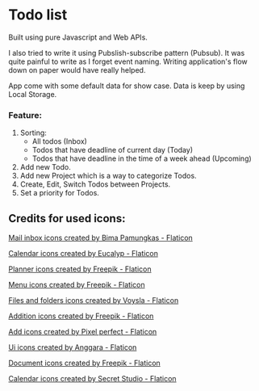 # Todo list

Built using pure Javascript and Web APIs.

I also tried to write it using Pubslish-subscribe pattern (Pubsub). It was quite painful to write as I forget event naming. Writing application's flow down on paper would have really helped.

App come with some default data for show case. Data is keep by using Local Storage.

### Feature:

1. Sorting:
    - All todos (Inbox)
    - Todos that have deadline of current day (Today)
    - Todos that have deadline in the time of a week ahead (Upcoming)
2. Add new Todo.
3. Add new Project which is a way to categorize Todos.
4. Create, Edit, Switch Todos between Projects.
5. Set a priority for Todos.


## Credits for used icons:
<a href="https://www.flaticon.com/free-icons/mail-inbox" title="mail inbox icons">Mail inbox icons created by Bima Pamungkas - Flaticon</a>

<a href="https://www.flaticon.com/free-icons/calendar" title="calendar icons">Calendar icons created by Eucalyp - Flaticon</a>

<a href="https://www.flaticon.com/free-icons/planner" title="planner icons">Planner icons created by Freepik - Flaticon</a>

<a href="https://www.flaticon.com/free-icons/menu" title="menu icons">Menu icons created by Freepik - Flaticon</a>

<a href="https://www.flaticon.com/free-icons/files-and-folders" title="files and folders icons">Files and folders icons created by Voysla - Flaticon</a>

<a href="https://www.flaticon.com/free-icons/addition" title="addition icons">Addition icons created by Freepik - Flaticon</a>

<a href="https://www.flaticon.com/free-icons/add" title="add icons">Add icons created by Pixel perfect - Flaticon</a>

<a href="https://www.flaticon.com/free-icons/ui" title="ui icons">Ui icons created by Anggara - Flaticon</a>

<a href="https://www.flaticon.com/free-icons/document" title="document icons">Document icons created by Freepik - Flaticon</a>

<a href="https://www.flaticon.com/free-icons/calendar" title="calendar icons">Calendar icons created by Secret Studio - Flaticon</a>
